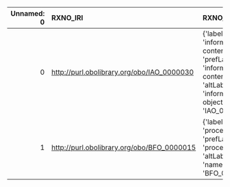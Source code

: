 |   Unnamed: 0 | RXNO_IRI                                   | RXNO_DESC                                                                                                                                   | VIMMP_IRI                                          | VIMMP_DESC              |
|-------------:|:-------------------------------------------|:--------------------------------------------------------------------------------------------------------------------------------------------|:---------------------------------------------------|:------------------------|
|            0 | http://purl.obolibrary.org/obo/IAO_0000030 | {'label': 'information content entity', 'prefLabel': 'information content entity', 'altLabel': 'information object', 'name': 'IAO_0000030'} | http://purl.obolibrary.org/obo/iao.owl#IAO_0000030 | {'name': 'IAO_0000030'} |
|            1 | http://purl.obolibrary.org/obo/BFO_0000015 | {'label': 'process', 'prefLabel': 'process', 'altLabel': None, 'name': 'BFO_0000015'}                                                       | https://emmc.eu/semantics/evmpo/evmpo.ttl#process  | {'name': 'process'}     |